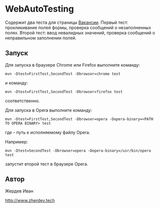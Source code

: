 WebAutoTesting
==============

Содержит два теста для страницы [Вакансии](https://www.tinkoff.ru/career/vacancies/).
Первый тест: прокликивание полей формы, проверка сообщений о незаполненных полях.
Второй тест: ввод невалидных значений, проверка сообщений о неправильном заполнении полей.


Запуск
------

Для запуска в браузере Chrome или Firefox выполните команду:

```
mvn -Dtest=FirstTest,SecondTest -Dbrowser=chrome test
```
и команду:

```
mvn -Dtest=FirstTest,SecondTest -Dbrowser=firefox test
```

соответственно.

Для запуска в Opera выполните команду:

```
mvn -Dtest=FirstTest,SecondTest -Dbrowser=opera -Dopera-binary=<PATH TO OPERA BINARY> test
```

где <PATH TO OPERA BINARY> - путь к исполняемому файлу Opera.

Например:

```
mvn -Dtest=SecondTest -Dbrowser=opera -Dopera-binary=/usr/bin/opera test
```
запустит второй тест в браузере Opera.


Автор
-----

Жердев Иван

http://www.zherdev.tech
